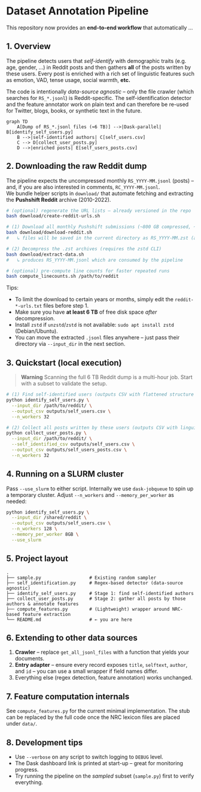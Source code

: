 # Dataset Annotation Pipeline

This repository now provides an **end-to-end workflow** that automatically …

## 1. Overview

The pipeline detects users that *self-identify* with demographic traits (e.g. age, gender, …) in Reddit posts and then gathers **all** of the posts written by these users. Every post is enriched with a rich set of linguistic features such as emotion, VAD, tense usage, social warmth, **etc.**

The code is intentionally *data-source agnostic* – only the file crawler (which searches for `RS_*.jsonl`) is Reddit-specific. The self-identification detector and the feature annotator work on plain text and can therefore be re-used for Twitter, blogs, books, or synthetic text in the future.

```mermaid
graph TD
    A[Dump of RS_*.jsonl files (≈6 TB)] -->|Dask-parallel| B[identify_self_users.py]
    B -->|self-identified authors| C[self_users.csv]
    C --> D[collect_user_posts.py]
    D -->|enriched posts| E[self_users_posts.csv]
```

## 2. Downloading the raw Reddit dump

The pipeline expects the uncompressed monthly `RS_YYYY-MM.jsonl` (posts) – and, if you are also interested in comments, `RC_YYYY-MM.jsonl`.  
We bundle helper scripts in `download/` that automate fetching and extracting the **Pushshift Reddit** archive (2010-2022).

```bash
# (optional) regenerate the URL lists – already versioned in the repo
bash download/create-reddit-urls.sh

# (1) Download all monthly Pushshift submissions (~800 GB compressed, ~6 TB uncompressed)
bash download/download-reddit.sh
#   ↳ files will be saved in the current directory as RS_YYYY-MM.zst (and RC_YYYY-MM.zst)

# (2) Decompress the .zst archives (requires the zstd CLI)
bash download/extract-data.sh
#   ↳ produces RS_YYYY-MM.jsonl which are consumed by the pipeline

# (optional) pre-compute line counts for faster repeated runs
bash compute_linecounts.sh /path/to/reddit
```

Tips:
* To limit the download to certain years or months, simply edit the `reddit-*-urls.txt` files before step 1.
* Make sure you have **at least 6 TB** of free disk space *after* decompression.
* Install `zstd` if `unzstd`/`zstd` is not available: `sudo apt install zstd` (Debian/Ubuntu).
* You can move the extracted `.jsonl` files anywhere – just pass their directory via `--input_dir` in the next section.

## 3. Quickstart (local execution)

> **Warning**  Scanning the full 6 TB Reddit dump is a multi-hour job. Start with a subset to validate the setup.

```bash
# (1) Find self-identified users (outputs CSV with flattened structure and resolved age)
python identify_self_users.py \
  --input_dir /path/to/reddit/ \
  --output_csv outputs/self_users.csv \
  --n_workers 32

# (2) Collect all posts written by these users (outputs CSV with linguistic features)
python collect_user_posts.py \
  --input_dir /path/to/reddit/ \
  --self_identified_csv outputs/self_users.csv \
  --output_csv outputs/self_users_posts.csv \
  --n_workers 32
```

## 4. Running on a SLURM cluster

Pass `--use_slurm` to either script. Internally we use `dask-jobqueue` to spin up a temporary cluster. Adjust `--n_workers` and `--memory_per_worker` as needed:

```bash
python identify_self_users.py \
  --input_dir /shared/reddit \
  --output_csv outputs/self_users.csv \
  --n_workers 128 \
  --memory_per_worker 8GB \
  --use_slurm
```

## 5. Project layout

```
.
├── sample.py                  # Existing random sampler
├── self_identification.py     # Regex-based detector (data-source agnostic)
├── identify_self_users.py     # Stage 1: find self-identified authors
├── collect_user_posts.py      # Stage 2: gather all posts by those authors & annotate features
├── compute_features.py        # (Lightweight) wrapper around NRC-based feature extraction
└── README.md                  # ← you are here
```

## 6. Extending to other data sources

1. **Crawler** – replace `get_all_jsonl_files` with a function that yields your documents.
2. **Entry adapter** – ensure every record exposes `title`, `selftext`, `author`, and `id` – you can use a small wrapper if field names differ.
3. Everything else (regex detection, feature annotation) works unchanged.

## 7. Feature computation internals

See `compute_features.py` for the current minimal implementation. The stub can be replaced by the full code once the NRC lexicon files are placed under `data/`.

## 8. Development tips

* Use `--verbose` on any script to switch logging to `DEBUG` level.
* The Dask dashboard link is printed at start-up – great for monitoring progress.
* Try running the pipeline on the *sampled* subset (`sample.py`) first to verify everything.
